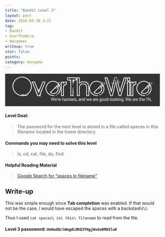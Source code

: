 ```yaml
---
title: "Bandit Level 2"
layout: post
date: 2016-05-30 4:21
tag:
- Bandit
- OverTheWire
- Wargames
writeup: true
star: false
points:
category: Wargame
---
```


![OverTheWire logo](/assets/images/OverTheWire/logo.png)

#### Level Goal:

>The password for the next level is stored in a file called spaces in this filename located in the home directory

#### Commands you may need to solve this level

>ls, cd, cat, file, du, find

#### Helpful Reading Material

>[Google Search for “spaces in filename”](https://www.google.com/search?q=spaces+in+filename)

## Write-up

This was simple enough since **Tab completion** was enabled. If that would not be the case, I would have escaped the spaces with a backslash(`\`).

Thus I used `cat spaces\ in\ this\ filename` to read from the file.

#### Level 3 passoword: `UmHadQclWmgdLOKQ3YNgjWxGoRMb5luK`

